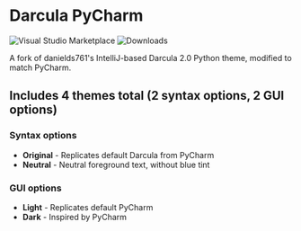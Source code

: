 # Darcula PyCharm

![Visual Studio Marketplace](https://vsmarketplacebadge.apphb.com/version/garytyler.darcula-pycharm.svg) ![Downloads](https://vsmarketplacebadge.apphb.com/downloads/garytyler.darcula-pycharm.svg)

A fork of danields761's IntelliJ-based Darcula 2.0 Python theme, modified to match PyCharm.

## Includes 4 themes total (2 syntax options, 2 GUI options)

### Syntax options

- **Original** - Replicates default Darcula from PyCharm
- **Neutral** - Neutral foreground text, without blue tint

### GUI options

- **Light** - Replicates default PyCharm
- **Dark** - Inspired by PyCharm
